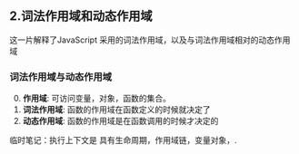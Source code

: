 ## 2.词法作用域和动态作用域

这一片解释了JavaScript 采用的词法作用域，以及与词法作用域相对的动态作用域

### 词法作用域与动态作用域

0. **作用域**: 可访问变量，对象，函数的集合。
1. **词法作用域**: 函数的作用域在函数定义的时候就决定了
2. **动态作用域**: 函数的作用域是在函数调用的时候才决定的

临时笔记：执行上下文是 具有生命周期，作用域链，变量对象，.